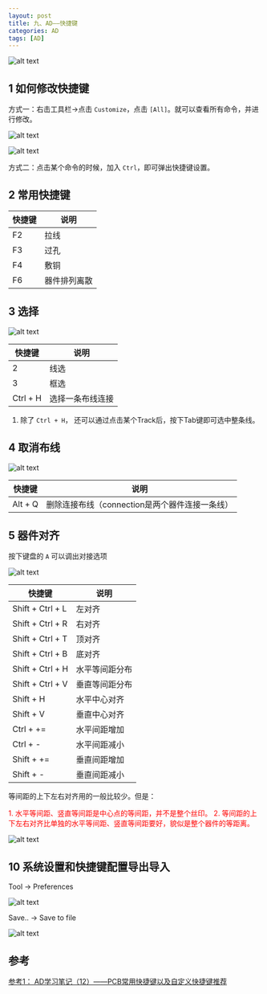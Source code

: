 ```yaml
---
layout: post
title: 九、AD——快捷键
categories: AD
tags: [AD]
---
```


![alt text](image-6.png)

## 1 如何修改快捷键

方式一：右击工具栏->点击 `Customize`，点击 `[All]`。就可以查看所有命令，并进行修改。

![alt text](image-4.png)

![alt text](image-5.png)

方式二：点击某个命令的时候，加入 `Ctrl`，即可弹出快捷键设置。


## 2 常用快捷键

|  快捷键   | 说明  |
|  ----  | ----  |
| F2  | 拉线 |
| F3  | 过孔 |
| F4  | 敷铜 |
| F6  | 器件排列离散 |


## 3 选择

![alt text](image-3.png)

|  快捷键   | 说明  |
|  ----  | ----  |
| 2  | 线选 |
| 3  | 框选 |
| Ctrl + H  | 选择一条布线连接 |

1. 除了 `Ctrl + H`， 还可以通过点击某个Track后，按下Tab键即可选中整条线。

## 4 取消布线

![alt text](image-2.png)

|  快捷键   | 说明  |
|  ----  | ----  |
| Alt + Q  | 删除连接布线（connection是两个器件连接一条线） |


## 5 器件对齐

按下键盘的 `A` 可以调出对接选项

![alt text](image.png)

|  快捷键   | 说明  |
|  ----  | ----  |
| Shift + Ctrl + L  | 左对齐 |
| Shift + Ctrl + R  | 右对齐 |
| Shift + Ctrl + T  | 顶对齐 |
| Shift + Ctrl + B  | 底对齐 |
| Shift + Ctrl + H  | 水平等间距分布 |
| Shift + Ctrl + V  | 垂直等间距分布 |
| Shift + H  | 水平中心对齐 |
| Shift + V  | 垂直中心对齐 |
| Ctrl + +=  | 水平间距增加 |
| Ctrl + -  | 水平间距减小 |
| Shift + +=  | 垂直间距增加 |
| Shift + -  | 垂直间距减小 |


等间距的上下左右对齐用的一般比较少。但是：

<font color="red">
1. 水平等间距、竖直等间距是中心点的等间距，并不是整个丝印。</font>

<font color="red">
2. 等间距的上下左右对齐比单独的水平等间距、竖直等间距要好，貌似是整个器件的等距离。</font>

![alt text](image-1.png)


## 10 系统设置和快捷键配置导出导入

Tool -> Preferences

![alt text](image-7.png)

Save.. -> Save to file

![alt text](image-8.png)

## 参考

[参考1： AD学习笔记（12）——PCB常用快捷键以及自定义快捷键推荐](https://www.cnblogs.com/xiaochengxin/p/18871427)